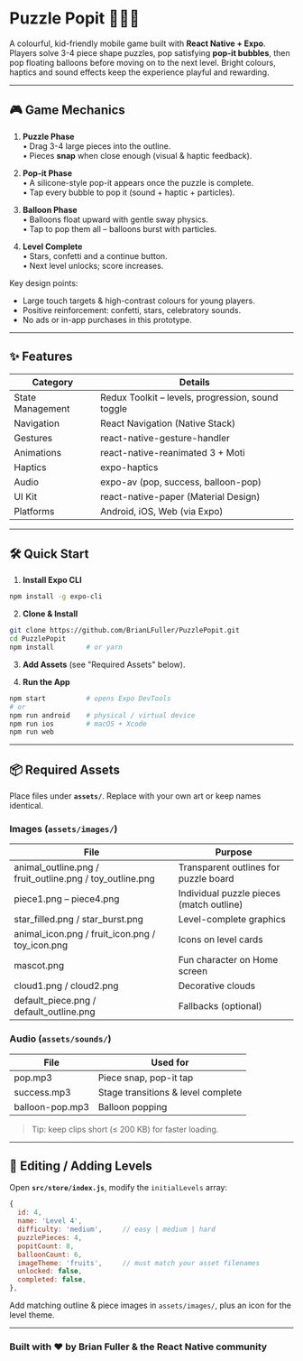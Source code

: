# Puzzle Popit 🧩🫧🎈

A colourful, kid-friendly mobile game built with **React Native + Expo**.  
Players solve 3-4 piece shape puzzles, pop satisfying **pop-it bubbles**, then pop floating balloons before moving on to the next level. Bright colours, haptics and sound effects keep the experience playful and rewarding.

---

## 🎮 Game Mechanics

1. **Puzzle Phase**  
   • Drag 3-4 large pieces into the outline.  
   • Pieces **snap** when close enough (visual & haptic feedback).

2. **Pop-it Phase**  
   • A silicone-style pop-it appears once the puzzle is complete.  
   • Tap every bubble to pop it (sound + haptic + particles).

3. **Balloon Phase**  
   • Balloons float upward with gentle sway physics.  
   • Tap to pop them all – balloons burst with particles.

4. **Level Complete**  
   • Stars, confetti and a continue button.  
   • Next level unlocks; score increases.

Key design points:

- Large touch targets & high-contrast colours for young players.  
- Positive reinforcement: confetti, stars, celebratory sounds.  
- No ads or in-app purchases in this prototype.

---

## ✨ Features

| Category | Details |
|---|---|
| State Management | Redux Toolkit – levels, progression, sound toggle |
| Navigation | React Navigation (Native Stack) |
| Gestures | react-native-gesture-handler |
| Animations | react-native-reanimated 3 + Moti |
| Haptics | expo-haptics |
| Audio | expo-av (pop, success, balloon-pop) |
| UI Kit | react-native-paper (Material Design) |
| Platforms | Android, iOS, Web (via Expo) |

---

## 🛠️ Quick Start

1. **Install Expo CLI**

```bash
npm install -g expo-cli
```

2. **Clone & Install**

```bash
git clone https://github.com/BrianLFuller/PuzzlePopit.git
cd PuzzlePopit
npm install        # or yarn
```

3. **Add Assets** (see "Required Assets" below).

4. **Run the App**

```bash
npm start          # opens Expo DevTools
# or
npm run android    # physical / virtual device
npm run ios        # macOS + Xcode
npm run web
```

---

## 📦 Required Assets

Place files under **`assets/`**. Replace with your own art or keep names identical.

### Images (`assets/images/`)

| File | Purpose |
|---|---|
| animal_outline.png / fruit_outline.png / toy_outline.png | Transparent outlines for puzzle board |
| piece1.png – piece4.png | Individual puzzle pieces (match outline) |
| star_filled.png / star_burst.png | Level-complete graphics |
| animal_icon.png / fruit_icon.png / toy_icon.png | Icons on level cards |
| mascot.png | Fun character on Home screen |
| cloud1.png / cloud2.png | Decorative clouds |
| default_piece.png / default_outline.png | Fallbacks (optional) |

### Audio (`assets/sounds/`)

| File | Used for |
|---|---|
| pop.mp3 | Piece snap, pop-it tap |
| success.mp3 | Stage transitions & level complete |
| balloon-pop.mp3 | Balloon popping |

> Tip: keep clips short (≤ 200 KB) for faster loading.

---

## 🔧 Editing / Adding Levels

Open **`src/store/index.js`**, modify the `initialLevels` array:

```js
{
  id: 4,
  name: 'Level 4',
  difficulty: 'medium',     // easy | medium | hard
  puzzlePieces: 4,
  popitCount: 8,
  balloonCount: 6,
  imageTheme: 'fruits',     // must match your asset filenames
  unlocked: false,
  completed: false,
},
```

Add matching outline & piece images in `assets/images/`, plus an icon for the level theme.

---

### Built with ❤️ by Brian Fuller & the React Native community
